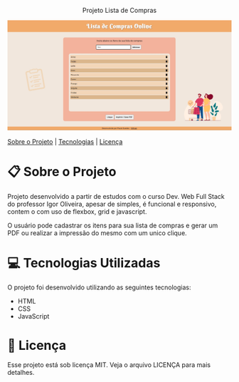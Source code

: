
 <p align="center">Projeto Lista de Compras</p>

 ![Alt text](images/screenshot.jpg?raw=true "Screenshot")
 
[Sobre o Projeto](https://github.com/pauloguedes96/Lista-de-Compras/blob/main/README.md#sobre-o-projeto) | [Tecnologias](https://github.com/pauloguedes96/Lista-de-Compras/blob/main/README.md#tecnologias-utilizadas) | [Licença](https://github.com/pauloguedes96/Lista-de-Compras/blob/main/README.md#licen%C3%A7a)
 
 # :clipboard: **Sobre o Projeto**

Projeto desenvolvido a partir de estudos com o curso Dev. Web Full Stack do professor Igor Oliveira, apesar de simples, é funcional e responsivo, contem o com uso de flexbox, grid e javascript.
 
O usuário pode cadastrar os itens para sua lista de compras e gerar um PDF ou realizar a impressão do mesmo com um unico clique.
 
 # :computer: **Tecnologias Utilizadas**
 
 O projeto foi desenvolvido utilizando as seguintes tecnologias:

* HTML
* CSS
* JavaScript

 # :closed_book: **Licença**
 
 Esse projeto está sob licença MIT. Veja o arquivo LICENÇA para mais detalhes.

